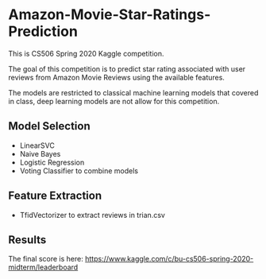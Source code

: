 # Amazon-Movie-Star-Ratings-Prediction
This is CS506 Spring 2020 Kaggle competition.

The goal of this competition is to predict star rating associated with user reviews from Amazon Movie Reviews using the available features.

The models are restricted to classical machine learning models that covered in class, deep learning models are not allow for this competition.

## Model Selection
- LinearSVC
- Naive Bayes
- Logistic Regression
- Voting Classifier to combine models

## Feature Extraction
- TfidVectorizer to extract reviews in trian.csv

## Results
The final score is here: https://www.kaggle.com/c/bu-cs506-spring-2020-midterm/leaderboard
